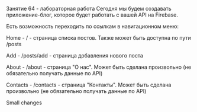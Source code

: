 Занятие 64 - лабораторная работа
Сегодня мы будем создавать приложение-блог, которое будет работать с вашей API на Firebase.

Есть возможность переходить по ссылкам в навигационном меню:

Home - / - страница списка постов. Также может быть доступна по пути /posts

Add - /posts/add - страница добавления нового поста

About - /about - страница "О нас". Может быть сделана произвольно (не обязательно получать данные по API)

Contacts - /contacts - страница "Контакты". Может быть сделана произвольно (не обязательно получать данные по API)

Small changes

